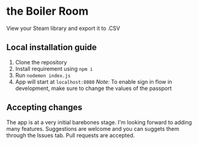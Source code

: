 # the Boiler Room
View your Steam library and export it to .CSV
## Local installation guide
1. Clone the repository
2. Install requirement using `npm i`
3. Run `nodemon index.js`
4. App will start at `localhost:8080`
_Note:_ To enable sign in flow in development, make sure to change the values of the passport

## Accepting changes
The app is at a very initial barebones stage. I'm looking forward to adding many features. Suggestions are welcome and you can suggets them through the Issues tab.
Pull requests are accepted.
